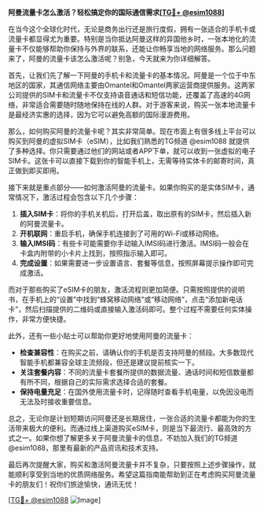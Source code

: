 **阿曼流量卡怎么激活？轻松搞定你的国际通信需求[[TG💪+ @esim1088](https://t.me/s/esim1088)]**

在当今这个全球化时代，无论是商务出行还是旅行度假，拥有一张适合的手机卡或流量卡都显得尤为重要。特别是当你抵达阿曼这样的异国他乡时，一张本地化的流量卡不仅能够帮助你保持与外界的联系，还能让你畅享当地的网络服务。那么问题来了，阿曼的流量卡该怎么激活呢？别急，今天就来为你详细解答。

首先，让我们先了解一下阿曼的手机卡和流量卡的基本情况。阿曼是一个位于中东地区的国家，其通信网络主要由Omantel和Omantel两家运营商提供服务。这两家公司提供的SIM卡和流量卡不仅支持语音通话和短信功能，还覆盖了高速的4G网络，非常适合需要随时随地保持在线的人群。对于游客来说，购买一张本地流量卡是最经济实惠的选择，因为它可以避免高额的国际漫游费用。

那么，如何购买阿曼的流量卡呢？其实非常简单。现在市面上有很多线上平台可以购买到阿曼的虚拟SIM卡（eSIM），比如我们熟悉的TG频道 @esim1088 就提供了多种选择。你只需要通过他们的网站或者APP下单，就可以收到一张虚拟的电子SIM卡。这张卡可以直接下载到你的智能手机上，无需等待实体卡的邮寄时间，真正做到即买即用。

接下来就是重点部分——如何激活阿曼的流量卡。如果你购买的是实体SIM卡，通常情况下，激活过程会包含以下几个步骤：

1. **插入SIM卡**：将你的手机关机后，打开后盖，取出原有的SIM卡，然后插入新的阿曼流量卡。
2. **开机联网**：重启手机，确保手机连接到了可用的Wi-Fi或移动网络。
3. **输入IMSI码**：有些卡可能需要你手动输入IMSI码进行激活。IMSI码一般会在卡盒内附带的小卡片上找到，按照指示输入即可。
4. **完成设置**：如果需要进一步设置语言、套餐等信息，按照屏幕提示操作即可完成激活。

而对于那些购买了eSIM卡的朋友，激活流程则更加简便。只需按照提供的说明书，在手机上的“设置”中找到“蜂窝移动网络”或“移动网络”，点击“添加新电话卡”，然后扫描提供的二维码或直接输入激活码即可。整个过程不需要任何实体操作，非常方便快捷。

此外，还有一些小贴士可以帮助你更好地使用阿曼的流量卡：

- **检查兼容性**：在购买之前，请确认你的手机是否支持阿曼的频段。大多数现代智能手机都兼容全球主流频段，但还是建议提前核实一下。
- **关注套餐内容**：不同的流量卡套餐所提供的数据流量、通话时间和短信数量都有所不同，根据自己的实际需求选择合适的套餐。
- **保持电量充足**：在国外使用流量卡时，记得随时查看手机电量，以免因没电而无法及时接收重要信息。

总之，无论你是计划短期访问阿曼还是长期居住，一张合适的流量卡都能为你的生活带来极大的便利。而通过线上渠道购买eSIM卡，则是当下最流行、最高效的方式之一。如果你想了解更多关于阿曼流量卡的信息，不妨加入我们的TG频道 @esim1088，那里有最新的产品资讯和技术支持。

最后再次提醒大家，购买和激活阿曼流量卡并不复杂，只要按照上述步骤操作，就能顺利享受到当地的优质网络服务。希望这篇指南能帮助到正在考虑购买阿曼流量卡的朋友们！祝你们旅途愉快，通讯无忧！

[[TG💪+ @esim1088](https://t.me/s/esim1088) ![Image](https://i.postimg.cc/4NQfJmqS/Snipaste-2025-05-13-00-14-12.png)]